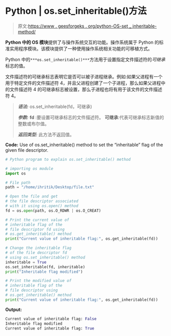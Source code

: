 # Python | os.set_inheritable()方法

> 原文:[https://www . geesforgeks . org/python-OS-set _ inheritable-method/](https://www.geeksforgeeks.org/python-os-set_inheritable-method/)

**Python 中的 OS 模块**提供了与操作系统交互的功能。操作系统属于 Python 的标准实用程序模块。该模块提供了一种使用操作系统相关功能的可移植方式。

Python 中的`***os.set_inheritable()***`方法用于设置指定文件描述符的*可继承*标志的值。

文件描述符的可继承标志表明它是否可以被子进程继承。例如:如果父进程有一个用于特定文件的文件描述符 4，并且父进程创建了一个子进程，那么如果父进程中的文件描述符 4 的可继承标志被设置，那么子进程也将有用于该文件的文件描述符 4。

> ***语法:*** os.set_inheritable(fd，可继承)
> 
> ***参数:***
> **fd** :要设置可继承标志的文件描述符。
> **可继承**:代表可继承标志新值的整数或布尔值。
> 
> ***返回类型:*** 此方法不返回值。

**Code:** Use of os.set_inheritable() method to set the “inheritable” flag of the given file descriptor.

```py
# Python program to explain os.set_inheritable() method  

# importing os module 
import os

# File path
path = "/home/ihritik/Desktop/file.txt"

# Open the file and get 
# the file descriptor associated
# with it using os.open() method 
fd = os.open(path, os.O_RDWR | os.O_CREAT)

# Print the current value of
# inheritable flag of the 
# file descriptor fd using
# os.get_inheritable() method
print("Current value of inheritable flag:", os.get_inheritable(fd))

# Change the inheritable flag 
# of the file descriptor fd 
# using os.set_inheritable() method
inheritable = True
os.set_inheritable(fd, inheritable)
print("Inheritable flag modified")

# Print the modified value of
# inheritable flag of the 
# file descriptor using
# os.get_inheritable() method
print("Current value of inheritable flag:", os.get_inheritable(fd))
```

**Output:**

```py
Current value of inheritable flag: False
Inheritable flag modified
Current value of inheritable flag: True

```